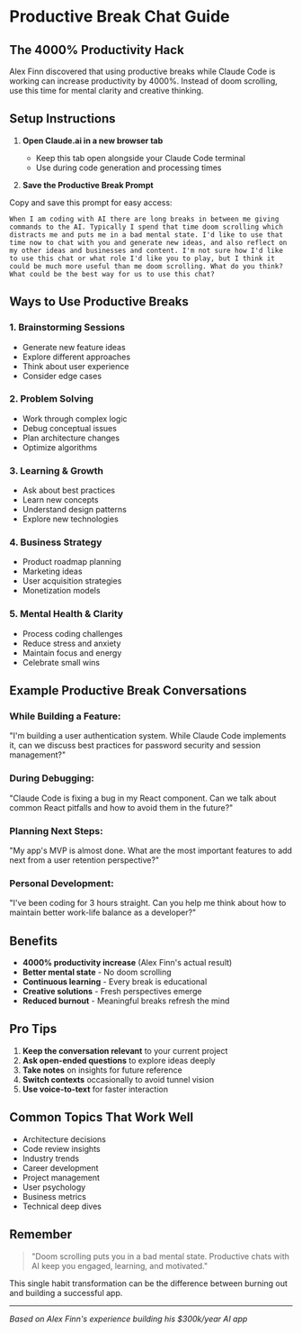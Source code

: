 # Productive Break Chat Guide

## The 4000% Productivity Hack

Alex Finn discovered that using productive breaks while Claude Code is working can increase productivity by 4000%. Instead of doom scrolling, use this time for mental clarity and creative thinking.

## Setup Instructions

1. **Open Claude.ai in a new browser tab**
   - Keep this tab open alongside your Claude Code terminal
   - Use during code generation and processing times

2. **Save the Productive Break Prompt**

Copy and save this prompt for easy access:

```
When I am coding with AI there are long breaks in between me giving commands to the AI. Typically I spend that time doom scrolling which distracts me and puts me in a bad mental state. I'd like to use that time now to chat with you and generate new ideas, and also reflect on my other ideas and businesses and content. I'm not sure how I'd like to use this chat or what role I'd like you to play, but I think it could be much more useful than me doom scrolling. What do you think? What could be the best way for us to use this chat?
```

## Ways to Use Productive Breaks

### 1. **Brainstorming Sessions**
- Generate new feature ideas
- Explore different approaches
- Think about user experience
- Consider edge cases

### 2. **Problem Solving**
- Work through complex logic
- Debug conceptual issues
- Plan architecture changes
- Optimize algorithms

### 3. **Learning & Growth**
- Ask about best practices
- Learn new concepts
- Understand design patterns
- Explore new technologies

### 4. **Business Strategy**
- Product roadmap planning
- Marketing ideas
- User acquisition strategies
- Monetization models

### 5. **Mental Health & Clarity**
- Process coding challenges
- Reduce stress and anxiety
- Maintain focus and energy
- Celebrate small wins

## Example Productive Break Conversations

### While Building a Feature:
"I'm building a user authentication system. While Claude Code implements it, can we discuss best practices for password security and session management?"

### During Debugging:
"Claude Code is fixing a bug in my React component. Can we talk about common React pitfalls and how to avoid them in the future?"

### Planning Next Steps:
"My app's MVP is almost done. What are the most important features to add next from a user retention perspective?"

### Personal Development:
"I've been coding for 3 hours straight. Can you help me think about how to maintain better work-life balance as a developer?"

## Benefits

- **4000% productivity increase** (Alex Finn's actual result)
- **Better mental state** - No doom scrolling
- **Continuous learning** - Every break is educational
- **Creative solutions** - Fresh perspectives emerge
- **Reduced burnout** - Meaningful breaks refresh the mind

## Pro Tips

1. **Keep the conversation relevant** to your current project
2. **Ask open-ended questions** to explore ideas deeply
3. **Take notes** on insights for future reference
4. **Switch contexts** occasionally to avoid tunnel vision
5. **Use voice-to-text** for faster interaction

## Common Topics That Work Well

- Architecture decisions
- Code review insights
- Industry trends
- Career development
- Project management
- User psychology
- Business metrics
- Technical deep dives

## Remember

> "Doom scrolling puts you in a bad mental state. Productive chats with AI keep you engaged, learning, and motivated."

This single habit transformation can be the difference between burning out and building a successful app.

---

*Based on Alex Finn's experience building his $300k/year AI app*